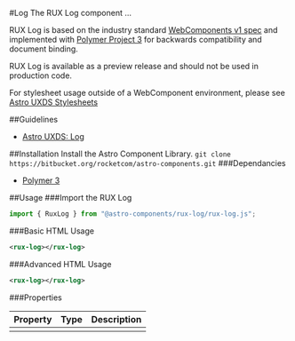 #Log
The RUX Log component …

RUX Log is based on the industry standard [WebComponents v1 spec](https://html.spec.whatwg.org/multipage/custom-elements.html) and implemented with [Polymer Project 3](https://www.polymer-project.org) for backwards compatibility and document binding.

RUX Log is available as a preview release and should not be used in production code.

For stylesheet usage outside of a WebComponent environment, please see [Astro UXDS Stylesheets](https://bitbucket.org/rocketcom/astro-styles)

##Guidelines

* [Astro UXDS: Log](http://www.astrouxds.com/library/log)

##Installation
Install the Astro Component Library.
`git clone https://bitbucket.org/rocketcom/astro-components.git`
###Dependancies

* [Polymer 3](https://www.polymer-project.com)

##Usage
###Import the RUX Log

```javascript
import { RuxLog } from "@astro-components/rux-log/rux-log.js";
```

###Basic HTML Usage

```xml
<rux-log></rux-log>
```

###Advanced HTML Usage

```xml
<rux-log></rux-log>
```

###Properties

| Property | Type | Description |
| -------- | ---- | ----------- |
|          |      |             |  |
